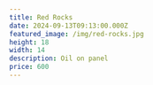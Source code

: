 ```yaml
---
title: Red Rocks
date: 2024-09-13T09:13:00.000Z
featured_image: /img/red-rocks.jpg
height: 18
width: 14
description: Oil on panel
price: 600
---
```

